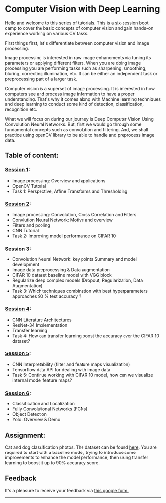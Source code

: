# Computer Vision with Deep Learning

Hello and welcome to this series of tutorials. This is a six-session boot camp to cover the basic concepts of computer vision and gain hands-on experience working on various CV tasks.

First things first, let's differentiate between computer vision and image processing.

Image processing is interested in raw image enhancments via tuning its parameters or applying different filters. When you are doing image processing you are performing tasks such as sharpening, smoothing, bluring, correcting illumination, etc. It can be either an independent task or preprocessing part of a larger task.

Computer vision is a superset of image processing. It is interested in how computers see and process image information to have a proper understanding. That's why it comes along with Machine learning techniques and deep learning to conduct some kind of detection, classification, recognition etc.

What we will focus on during our journey is Deep Computer Vision Using Convolution Neural Networks. But, first we would go through some fundamental concepts such as convolution and filtering. And, we shall practice using openCV library to be able to handle and preprocess image data.

## Table of content:

### [Session 1](./Session1.ipynb):
- Image processing: Overview and applications
- OpenCV Tutorial
- Task 1: Perspective, Affine Transforms and Thresholding
### [Session 2](./Session2.ipynb):
- Image processing: Convolution, Cross Correlation and Fitlers
- Convlution Neural Network: Motive and overview
- Filters and pooling
- CNN Tutorial
- Task 2: Improving model performance on CIFAR 10
### [Session 3](./Session3.ipynb):
- Convolution Neural Network: key points Summary and model development
- Image data preprocessing & Data augmentation
- CIFAR 10 dataset baseline model with VGG block
- Regularize deep complex models (Dropout, Regularization, Data Augmentation) 
- Task 3: Which techniques combination with best hyperparameters approaches 90 % test accuracy ?
### [Session 4](./Session4.ipynb):
- CNN Literature Architectures
- ResNet-34 Implementation
- Transfer learning
- Task 4: How can transfer learning boost the accuracy over the CIFAR 10 dataset?
### [Session 5](./Session5.ipynb):
- CNN Interpretability (filter and feature maps visualization)
- Tensorflow data API for dealing with image data
- Task 5: Continue working with CIFAR 10 model, how can we visualize internal model feature maps? 
### [Session 6](./Session6.ipynb):
- Classification and Localization
- Fully Convolutional Networks (FCNs)
- Object Detection
- Yolo: Overview & Demo

## Assignment:

Cat and dog classification photos. The dataset can be found [here](https://www.kaggle.com/c/dogs-vs-cats/data). You are required to start with a baseline model, trying to introduce some improvements to enhance the model performance, then using transfer learning to boost it up to 90% accuracy score.

## Feedback

It's a pleasure to receive your feedback via [this google form.](https://forms.gle/YCcrFs4vDgt8sxj26)

---